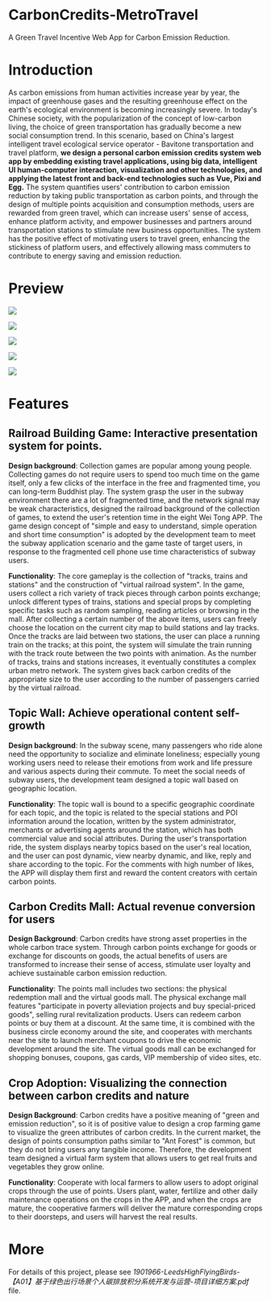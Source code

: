 # CarbonCredits-MetroTravel
A Green Travel Incentive Web App for Carbon Emission Reduction. 

# Introduction

As carbon emissions from human activities increase year by year, the impact of greenhouse gases and the resulting greenhouse effect on the earth's ecological environment is becoming increasingly severe. In today's Chinese society, with the popularization of the concept of low-carbon living, the choice of green transportation has gradually become a new social consumption trend. In this scenario, based on China's largest intelligent travel ecological service operator - Bavitone transportation and travel platform, **we design a personal carbon emission credits system web app by embedding existing travel applications, using big data, intelligent UI human-computer interaction, visualization and other technologies, and applying the latest front and back-end technologies such as Vue, Pixi and Egg.** The system quantifies users' contribution to carbon emission reduction by taking public transportation as carbon points, and through the design of multiple points acquisition and consumption methods, users are rewarded from green travel, which can increase users' sense of access, enhance platform activity, and empower businesses and partners around transportation stations to stimulate new business opportunities. The system has the positive effect of motivating users to travel green, enhancing the stickiness of platform users, and effectively allowing mass commuters to contribute to energy saving and emission reduction.

# Preview
![](https://s1.ax1x.com/2022/07/27/vS7EXq.png)

![](https://s1.ax1x.com/2022/07/27/vS7k1s.png)

![](https://s1.ax1x.com/2022/07/27/vS7Acn.png)

![](https://s1.ax1x.com/2022/07/27/vS7Fpj.png)

![](https://s1.ax1x.com/2022/07/27/vS7PhQ.png)


# Features
## Railroad Building Game: Interactive presentation system for points.

**Design background**: Collection games are popular among young people. Collecting games do not require users to spend too much time on the game itself, only a few clicks of the interface in the free and fragmented time, you can long-term Buddhist play. The system grasp the user in the subway environment there are a lot of fragmented time, and the network signal may be weak characteristics, designed the railroad background of the collection of games, to extend the user's retention time in the eight Wei Tong APP. The game design concept of "simple and easy to understand, simple operation and short time consumption" is adopted by the development team to meet the subway application scenario and the game taste of target users, in response to the fragmented cell phone use time characteristics of subway users.

**Functionality**: The core gameplay is the collection of "tracks, trains and stations" and the construction of "virtual railroad system". In the game, users collect a rich variety of track pieces through carbon points exchange; unlock different types of trains, stations and special props by completing specific tasks such as random sampling, reading articles or browsing in the mall. After collecting a certain number of the above items, users can freely choose the location on the current city map to build stations and lay tracks. Once the tracks are laid between two stations, the user can place a running train on the tracks; at this point, the system will simulate the train running with the track route between the two points with animation. As the number of tracks, trains and stations increases, it eventually constitutes a complex urban metro network. The system gives back carbon credits of the appropriate size to the user according to the number of passengers carried by the virtual railroad. 

## Topic Wall: Achieve operational content self-growth

**Design background**: In the subway scene, many passengers who ride alone need the opportunity to socialize and eliminate loneliness; especially young working users need to release their emotions from work and life pressure and various aspects during their commute. To meet the social needs of subway users, the development team designed a topic wall based on geographic location.

**Functionality**: The topic wall is bound to a specific geographic coordinate for each topic, and the topic is related to the special stations and POI information around the location, written by the system administrator, merchants or advertising agents around the station, which has both commercial value and social attributes. During the user's transportation ride, the system displays nearby topics based on the user's real location, and the user can post dynamic, view nearby dynamic, and like, reply and share according to the topic. For the comments with high number of likes, the APP will display them first and reward the content creators with certain carbon points.

## Carbon Credits Mall: Actual revenue conversion for users

**Design Background**: Carbon credits have strong asset properties in the whole carbon trace system. Through carbon points exchange for goods or exchange for discounts on goods, the actual benefits of users are transformed to increase their sense of access, stimulate user loyalty and achieve sustainable carbon emission reduction.

**Functionality**: The points mall includes two sections: the physical redemption mall and the virtual goods mall. The physical exchange mall features "participate in poverty alleviation projects and buy special-priced goods", selling rural revitalization products. Users can redeem carbon points or buy them at a discount. At the same time, it is combined with the business circle economy around the site, and cooperates with merchants near the site to launch merchant coupons to drive the economic development around the site. The virtual goods mall can be exchanged for shopping bonuses, coupons, gas cards, VIP membership of video sites, etc.

## Crop Adoption: Visualizing the connection between carbon credits and nature

**Design Background**: Carbon credits have a positive meaning of "green and emission reduction", so it is of positive value to design a crop farming game to visualize the green attributes of carbon credits. In the current market, the design of points consumption paths similar to "Ant Forest" is common, but they do not bring users any tangible income. Therefore, the development team designed a virtual farm system that allows users to get real fruits and vegetables they grow online.

**Functionality**: Cooperate with local farmers to allow users to adopt original crops through the use of points. Users plant, water, fertilize and other daily maintenance operations on the crops in the APP, and when the crops are mature, the cooperative farmers will deliver the mature corresponding crops to their doorsteps, and users will harvest the real results.

# More
For details of this project, please see *1901966-LeedsHighFlyingBirds-【A01】基于绿色出行场景个人碳排放积分系统开发与运营-项目详细方案.pdf* file.

